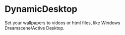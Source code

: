 # DynamicDesktop
Set your wallpapers to videos or html files, like Windows Dreamscene/Active Desktop.

